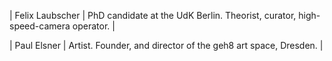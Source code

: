 | Felix Laubscher | PhD candidate at the UdK Berlin. Theorist, curator, high-speed-camera operator. |

| Paul Elsner | Artist. Founder, and director of the geh8 art space, Dresden. |
